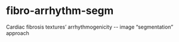 # fibro-arrhythm-segm
Cardiac fibrosis textures’ arrhythmogenicity -- image “segmentation” approach
